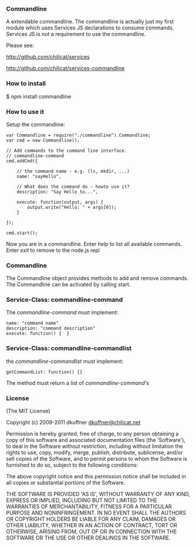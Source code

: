 ### Commandline

A extendable commandline. The commandline is actually just my first module which uses Services JS declarations to consume commands. Services JS is not a requirement to use the commandline. 

Please see: 

http://github.com/chilicat/services

http://github.com/chilicat/services-commandline

### How to install

$ npm install commandline

### How to use it
Setup the commandline:

```
var Commandline = require("./commandline").Commandline;
var cmd = new Commandline();

// Add commands to the command line interface.
// commandline-command
cmd.addCmd({
    
    // the command name - e.g. (ls, mkdir, ...)
	name: "sayHello", 

	// What does the command do - howto use it?
	description: "Say Hello to...", 

	execute: function(output, args) {
		output.write("Hello: " + args[0]);
	}

});

cmd.start();
```

Now you are in a commandline. Enter _help_ to list all available commands. Enter _exit_ to remove to the node.js repl

### Commandline

The Commandline object provides methods to add and remove commands. The Commandline can be activated by calling start.

### Service-Class: commandline-command

The _commandline-command_ must implement:

```
name: "command name"
description: "command description"
execute: function() {  }
```


### Service-Class: commandline-commandlist
the _commandline-commandlist_ must implement:

```
getCommandList: function() {}
```

The method must return a list of _commandline-command_'s


### License

(The MIT License)

Copyright (c) 2009-2011 dkuffner <dkuffner@chilicat.net>

Permission is hereby granted, free of charge, to any person obtaining a copy of this software and associated documentation files (the 'Software'), to deal in the Software without restriction, including without limitation the rights to use, copy, modify, merge, publish, distribute, sublicense, and/or sell copies of the Software, and to permit persons to whom the Software is furnished to do so, subject to the following conditions:

The above copyright notice and this permission notice shall be included in all copies or substantial portions of the Software.

THE SOFTWARE IS PROVIDED 'AS IS', WITHOUT WARRANTY OF ANY KIND, EXPRESS OR IMPLIED, INCLUDING BUT NOT LIMITED TO THE WARRANTIES OF MERCHANTABILITY, FITNESS FOR A PARTICULAR PURPOSE AND NONINFRINGEMENT. IN NO EVENT SHALL THE AUTHORS OR COPYRIGHT HOLDERS BE LIABLE FOR ANY CLAIM, DAMAGES OR OTHER LIABILITY, WHETHER IN AN ACTION OF CONTRACT, TORT OR OTHERWISE, ARISING FROM, OUT OF OR IN CONNECTION WITH THE SOFTWARE OR THE USE OR OTHER DEALINGS IN THE SOFTWARE.